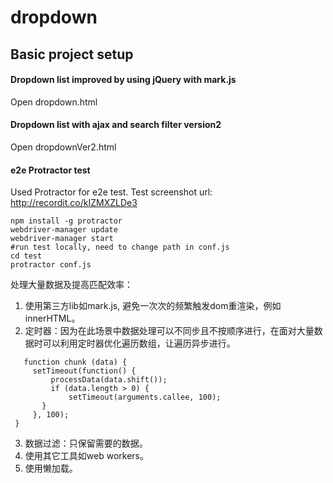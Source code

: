 # dropdown
## Basic project setup

#### Dropdown list improved by using jQuery with mark.js
Open dropdown.html

#### Dropdown list with ajax and search filter version2
Open dropdownVer2.html 

#### e2e Protractor test
Used Protractor for e2e test.
Test screenshot url: http://recordit.co/kIZMXZLDe3
```
npm install -g protractor
webdriver-manager update
webdriver-manager start
#run test locally, need to change path in conf.js
cd test
protractor conf.js
```
处理大量数据及提高匹配效率：
  1. 使用第三方lib如mark.js, 避免一次次的频繁触发dom重渲染，例如innerHTML。
  2. 定时器：因为在此场景中数据处理可以不同步且不按顺序进行，在面对大量数据时可以利用定时器优化遍历数组，让遍历异步进行。

  ```
     function chunk (data) {
       setTimeout(function() {
           processData(data.shift());
           if (data.length > 0) {
               setTimeout(arguments.callee, 100);
         }
       }, 100);
   }
   ```
  3. 数据过滤：只保留需要的数据。
  4. 使用其它工具如web workers。
  5. 使用懒加载。
